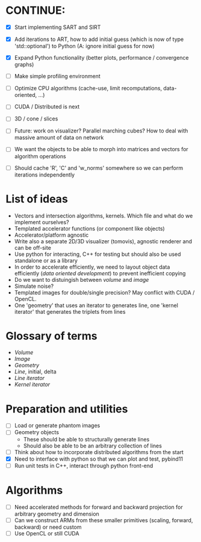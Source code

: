 # CONTINUE:
* [x] Start implementing SART and SIRT
* [x] Add iterations to ART, how to add initial guess (which is now of type
    'std::optional') to Python (A: ignore initial guess for now)
* [x] Expand Python functionality (better plots, performance / convergence
    graphs)
* [ ] Make simple profiling environment
* [ ] Optimize CPU algorithms (cache-use, limit recomputations, data-oriented, ...)
* [ ] CUDA / Distributed is next
* [ ] 3D / cone / slices
* [ ] Future: work on visualizer? Parallel marching cubes? How to deal with massive amount of data on network
* [ ] We want the objects to be able to morph into matrices and vectors for algorithm operations
* [ ] Should cache 'R', 'C' and 'w_norms' somewhere so we can perform iterations independently


# List of ideas
* Vectors and intersection algorithms, kernels. Which file and what do we implement ourselves?
* Templated accelerator functions (or component like objects)
* Accelerator/platform agnostic
* Write also a separate 2D/3D visualizer (tomovis), agnostic renderer and can
    be off-site
* Use python for interacting, C++ for testing but should also be used standalone
    or as a library
* In order to accelerate efficiently, we need to layout object data efficiently
    (*data oriented development*) to prevent inefficient copying
* Do we want to distuingish between *volume* and *image*
* Simulate noise?
* Templated images for double/single precision? May conflict with CUDA / OpenCL.
* One 'geometry' that uses an iterator to generates line, one 'kernel iterator' that generates the triplets from lines

# Glossary of terms
* *Volume*
* *Image*
* *Geometry*
* *Line*, initial, delta
* *Line iterator*
* *Kernel iterator*

# Preparation and utilities
* [ ] Load or generate phantom images
* [ ] Geometry objects
    - These should be able to structurally generate lines
    - Should also be able to be an arbitrary collection of lines
* [ ] Think about how to incorporate distributed algorithms from the start
* [x] Need to interface with python so that we can plot and test, pybind11
* [ ] Run unit tests in C++, interact through python front-end

# Algorithms
* [ ] Need accelerated methods for forward and backward projection for arbitrary
        geometry and dimension
* [ ] Can we construct ARMs from these smaller primitives (scaling, forward,
        backward) or need custom
* [ ] Use OpenCL or still CUDA
